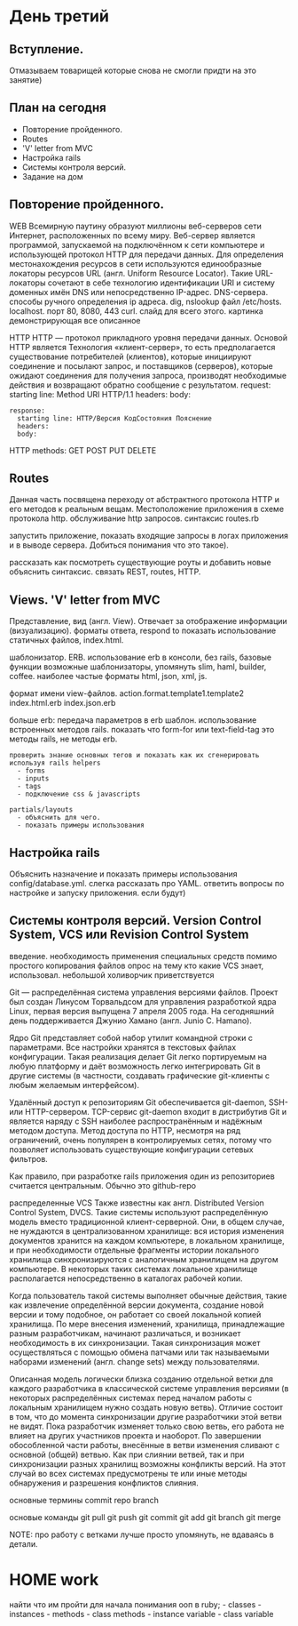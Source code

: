 # День третий

## Вступление.

Отмазываем товарищей которые снова не смогли придти на это занятие)

## План на сегодня

* Повторение пройденного.
* Routes
* 'V' letter from MVC
* Настройка rails
* Системы контроля версий.
* Задание на дом

## Повторение пройденного.
  WEB
  Всемирную паутину образуют миллионы веб-серверов сети Интернет, расположенных по всему миру. Веб-сервер является программой, запускаемой на подключённом к сети компьютере и использующей протокол HTTP для передачи данных.
  Для определения местонахождения ресурсов в сети используются единообразные локаторы ресурсов URL (англ. Uniform Resource Locator). Такие URL-локаторы сочетают в себе технологию идентификации URI и систему доменных имён DNS или непосредственно IP-адрес. 
  DNS-сервера. способы ручного определения ip адреса. dig, nslookup
  файл /etc/hosts. localhost. порт 80, 8080, 443
  curl.
  слайд для всего этого. картинка демонстрирующая все описанное

  HTTP
    HTTP — протокол прикладного уровня передачи данных. Основой HTTP является Технология «клиент-сервер», то есть предполагается существование потребителей (клиентов), которые инициируют соединение и посылают запрос, и поставщиков (серверов), которые ожидают соединения для получения запроса, производят необходимые действия и возвращают обратно сообщение с результатом.
    request:
      starting line: Method URI HTTP/1.1
      headers: 
      body:

    response:
      starting line: HTTP/Версия КодСостояния Пояснение 
      headers: 
      body:

  HTTP methods:
    GET
    POST
    PUT
    DELETE
  
## Routes
  Данная часть посвящена переходу от абстрактного протокола HTTP и его методов к реальным вещам. Местоположение приложения в схеме протокола http.
  обслуживание http запросов. синтаксис routes.rb

  запустить приложение, показать входящие запросы в логах приложения и в выводе сервера. Добиться понимания что это такое).
  
  рассказать как посмотреть существующие роуты и добавить новые
  объяснить синтаксис. 
  связать REST, routes, HTTP.

## Views. 'V' letter from MVC
  Представление, вид (англ. View). Отвечает за отображение информации (визуализацию).
  форматы ответа, respond to
  показать использование статичных файлов, index.html.

  шаблонизатор. 
    ERB. использование erb в консоли, без rails, базовые функции
    возможные шаблонизаторы, упомянуть slim, haml, builder, coffee.
    наиболее частые форматы html, json, xml, js.

  формат имени view-файлов.  action.format.template1.template2
    index.html.erb
    index.json.erb

  больше erb:
    передача параметров в erb шаблон.
    использование встроенных методов rails.
    показать что form-for  или text-field-tag это методы rails, не методы erb.

    проверить знание основных тегов и показать как их сгенерировать используя rails helpers
      - forms
      - inputs
      - tags
      - подключение css & javascripts

    partials/layouts
      - объяснить для чего.
      - показать примеры использования

## Настройка rails
  Объяснить назначение и показать примеры использования config/database.yml.
  слегка рассказать про YAML.
  ответить вопросы по настройке и запуску приложения. если будут)

## Системы контроля версий. Version Control System, VCS или Revision Control System
  введение. необходимость применения специальных средств помимо простого копирования файлов
  опрос на тему кто какие VCS знает, использовал. небольшой холиворчик приветствуется

  Git — распределённая система управления версиями файлов. Проект был создан Линусом Торвальдсом для управления разработкой ядра Linux, первая версия выпущена 7 апреля 2005 года. На сегодняшний день поддерживается Джунио Хамано (англ. Junio C. Hamano).

  Ядро Git представляет собой набор утилит командной строки с параметрами. Все настройки хранятся в текстовых файлах конфигурации. Такая реализация делает Git легко портируемым на любую платформу и даёт возможность легко интегрировать Git в другие системы (в частности, создавать графические git-клиенты с любым желаемым интерфейсом).

  Удалённый доступ к репозиториям Git обеспечивается git-daemon, SSH- или HTTP-сервером. TCP-сервис git-daemon входит в дистрибутив Git и является наряду с SSH наиболее распространённым и надёжным методом доступа. Метод доступа по HTTP, несмотря на ряд ограничений, очень популярен в контролируемых сетях, потому что позволяет использовать существующие конфигурации сетевых фильтров.

 Как правило, при разработке rails приложения  один из репозиториев считается центральным. Обычно это github-repo

 распределенные VCS
 Также известны как англ. Distributed Version Control System, DVCS. Такие системы используют распределённую модель вместо традиционной клиент-серверной. Они, в общем случае, не нуждаются в централизованном хранилище: вся история изменения документов хранится на каждом компьютере, в локальном хранилище, и при необходимости отдельные фрагменты истории локального хранилища синхронизируются с аналогичным хранилищем на другом компьютере. В некоторых таких системах локальное хранилище располагается непосредственно в каталогах рабочей копии.

 Когда пользователь такой системы выполняет обычные действия, такие как извлечение определённой версии документа, создание новой версии и тому подобное, он работает со своей локальной копией хранилища. По мере внесения изменений, хранилища, принадлежащие разным разработчикам, начинают различаться, и возникает необходимость в их синхронизации. Такая синхронизация может осуществляться с помощью обмена патчами или так называемыми наборами изменений (англ. change sets) между пользователями.

 Описанная модель логически близка созданию отдельной ветки для каждого разработчика в классической системе управления версиями (в некоторых распределённых системах перед началом работы с локальным хранилищем нужно создать новую ветвь). Отличие состоит в том, что до момента синхронизации другие разработчики этой ветви не видят. Пока разработчик изменяет только свою ветвь, его работа не влияет на других участников проекта и наоборот. По завершении обособленной части работы, внесённые в ветви изменения сливают с основной (общей) ветвью. Как при слиянии ветвей, так и при синхронизации разных хранилищ возможны конфликты версий. На этот случай во всех системах предусмотрены те или иные методы обнаружения и разрешения конфликтов слияния.

 основные термины
   commit
   repo
   branch

основые команды
  git pull
  git push 
  git commit
  git add
  git branch
  git merge

  NOTE: про работу с ветками лучше просто упомянуть, не вдаваясь в детали.


# HOME work
  найти что им пройти для начала понимания ооп в ruby; 
    - classes
    - instances
    - methods
    - class methods
    - instance variable
    - class variable
